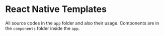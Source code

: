 # React Native Templates

All source codes in the `app` folder and also their usage. Components are in the `components` folder inside the `app`.